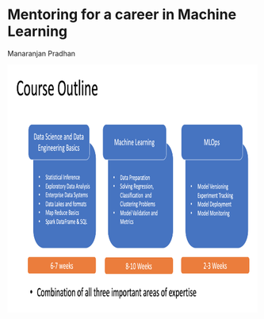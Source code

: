 # Mentoring for a career in Machine Learning
Manaranjan Pradhan

<img src="programoverview.png" style="height: 500px; width:900px;"/>

